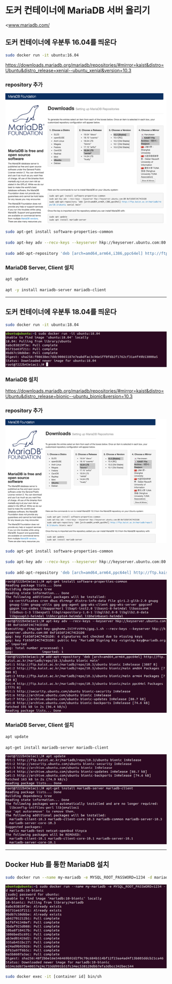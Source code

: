 # 도커 컨테이너에 MariaDB 서버 올리기

<www.mariadb.com/‎

>

## 도커 컨테이너에 우분투 16.04를 띄운다

```bash
sudo docker run -it ubuntu:16.04
```

<https://downloads.mariadb.org/mariadb/repositories/#mirror=kaist&distro=Ubuntu&distro_release=xenial--ubuntu_xenial&version=10.3>

### repository 추가

![docker MariaDB](./imgs/dockermariadb4.png)

```bash
sudo apt-get install software-properties-common

sudo apt-key adv --recv-keys --keyserver hkp://keyserver.ubuntu.com:80 0xF1656F24C74CD1D8

sudo add-apt-repository 'deb [arch=amd64,arm64,i386,ppc64el] http://ftp.kaist.ac.kr/mariadb/repo/10.3/ubuntu xenial main'
```

### MariaDB Server, Client 설치

```bash
apt update

apt -y install mariadb-server mariadb-client
```

---

## 도커 컨테이너에 우분투 18.04를 띄운다

```bash
sudo docker run -it ubuntu:18.04
```

![docker MariaDB](./imgs/dockermariadb.png)

### MariaDB 설치

<https://downloads.mariadb.org/mariadb/repositories/#mirror=kaist&distro=Ubuntu&distro_release=bionic--ubuntu_bionic&version=10.3>

### repository 추가

![docker MariaDB](./imgs/dockermariadb5.png)

```bash
sudo apt-get install software-properties-common

sudo apt-key adv --recv-keys --keyserver hkp://keyserver.ubuntu.com:80 0xF1656F24C74CD1D8

sudo add-apt-repository 'deb [arch=amd64,arm64,ppc64el] http://ftp.kaist.ac.kr/mariadb/repo/10.3/ubuntu bionic main'
```

![docker MariaDB](./imgs/dockermariadb6.png)
![docker MariaDB](./imgs/dockermariadb7.png)
![docker MariaDB](./imgs/dockermariadb8.png)

### MariaDB Server, Client 설치

```bash
apt update

apt-get install mariadb-server mariadb-client
```

![docker MariaDB](./imgs/dockermariadb9.png)
![docker MariaDB](./imgs/dockermariadb10.png)

---

## Docker Hub 를 통한 MariaDB 설치

```bash
sudo docker run --name my-mariadb -e MYSQL_ROOT_PASSWORD=1234 -d mariadb:10-bionic
```

![docker MariaDB](./imgs/dockermariadb3.png)

```bash
sudo docker exec -it [container id] bin/sh
```
